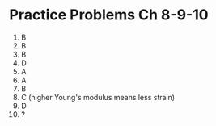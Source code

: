 # Practice Problems Ch 8-9-10

1. B
2. B
3. B
4. D
5. A
6. A
7. B
8. C (higher Young's modulus means less strain)
9. D
10. ?

